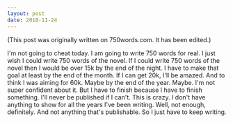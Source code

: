 ```yaml
---
layout: post
date: 2010-11-24
--- 
```


(This post was originally written on 750words.com. It has been edited.)

I'm not going to cheat today. I am going to write 750 words for real. I just wish I could write 750 words of the novel. If I could write 750 words of the novel then I would be over 15k by the end of the night. I have to make that goal at least by the end of the month. If I can get 20k, I'll be amazed. And to think I was aiming for 60k. Maybe by the end of the year. Maybe. I'm not super confident about it. But I have to finish because I have to finish something. I'll never be published if I can't. This is crazy. I don't have anything to show for all the years I've been writing. Well, not enough, definitely. And not anything that's publishable. So I just have to keep writing.
